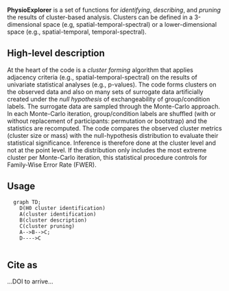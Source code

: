 
**PhysioExplorer** is a set of functions for _identifying_, _describing_, and _pruning_ the results of cluster-based analysis.
Clusters can be defined in a 3-dimensional space (e.g, spatial-temporal-spectral) or a lower-dimensional space (e.g., spatial-temporal, temporal-spectral).  

## High-level description
At the heart of the code is a _cluster forming_ algorithm that applies adjacency criteria (e.g., spatial-temporal-spectral) on the results of univariate statistical analyses (e.g., p-values). The code forms clusters on the observed data and also on many sets of surrogate data artificially created under the _null hypothesis_ of exchangeability of group/condition labels. The surrogate data are sampled through the Monte-Carlo approach. In each Monte-Carlo iteration, group/condition labels are shuffled (with or without replacement of participants: permutation or bootstrap) and the statistics are recomputed. The code compares the observed cluster metrics (cluster size or mass) with the null-hypothesis distribution to evaluate their statistical significance. Inference is therefore done at the cluster level and not at the point level. If the distribution only includes the most extreme cluster per Monte-Carlo iteration, this statistical procedure controls for Family-Wise Error Rate (FWER).

## Usage
```mermaid
  graph TD;
    D(H0 cluster identification)
    A(cluster identification)
    B(cluster description)
    C(cluster pruning)
    A-->B-->C;
    D---->C
    
```


## Cite as
...DOI to arrive...
